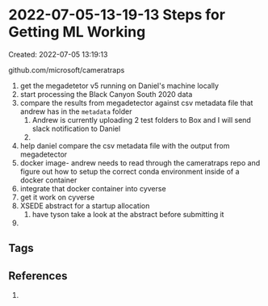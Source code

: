 # 2022-07-05-13-19-13 Steps for Getting ML Working
Created: 2022-07-05 13:19:13

github.com/microsoft/cameratraps

1. get the megadetetor v5 running on Daniel's machine locally
2. start processing the Black Canyon South 2020 data
3. compare the results from megadetector against csv metadata file that andrew has in the `metadata` folder
	1. Andrew is currently uploading 2 test folders to Box and I will send slack notification to Daniel
	2. 
4. help daniel compare the csv metadata file with the output from megadetector
5. docker image- andrew needs to read through the cameratraps repo and figure out how to setup the correct conda environment inside of a docker container
6. integrate that docker container into cyverse
7. get it work on cyverse
8. XSEDE abstract for a startup allocation
	1. have tyson take a look at the abstract before submitting it
9. 

## Tags

## References
1. 